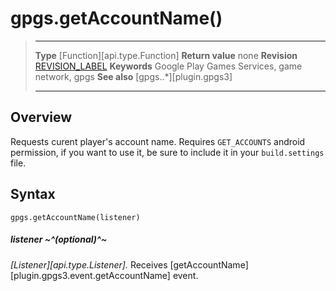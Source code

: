 # gpgs.getAccountName()

> --------------------- ------------------------------------------------------------------------------------------
> __Type__              [Function][api.type.Function]
> __Return value__      none
> __Revision__          [REVISION_LABEL](REVISION_URL)
> __Keywords__          Google Play Games Services, game network, gpgs
> __See also__          [gpgs..*][plugin.gpgs3]
> --------------------- ------------------------------------------------------------------------------------------

## Overview

Requests curent player's account name. Requires `GET_ACCOUNTS` android permission, if you want to use it, be sure to include it in your `build.settings` file.

## Syntax

	gpgs.getAccountName(listener)

##### listener ~^(optional)^~
_[Listener][api.type.Listener]._ Receives [getAccountName][plugin.gpgs3.event.getAccountName] event.

